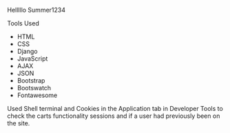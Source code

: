 Helllllo
Summer1234

Tools Used
* HTML
* CSS
* Django
* JavaScript
* AJAX
* JSON
* Bootstrap
* Bootswatch
* Fontawesome


Used Shell terminal and Cookies in the Application tab in Developer Tools to check the carts functionality sessions and if a user had previously been on the site.